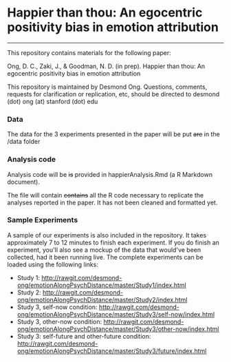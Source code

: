# Happier than thou: An egocentric positivity bias in emotion attribution
-----

This repository contains materials for the following paper:

Ong, D. C., Zaki, J., & Goodman, N. D. (in prep). Happier than thou: An egocentric positivity bias in emotion attribution

This repository is maintained by Desmond Ong. Questions, comments, requests for clarification or replication, etc, should be directed to desmond (dot) ong (at) stanford (dot) edu



### Data

The data for the 3 experiments presented in the paper will be put ~~are~~ in the /data folder



### Analysis code

Analysis code will be ~~is~~ provided in happierAnalysis.Rmd (a R Markdown document). 

The file will contain ~~contains~~ all the R code necessary to replicate the analyses reported in the paper. It has not been cleaned and formatted yet.




### Sample Experiments

A sample of our experiments is also included in the repository. It takes approximately 7 to 12 minutes to finish each experiment. If you do finish an experiment, you'll also see a mockup of the data that would've been collected, had it been running live. The complete experiments can be loaded using the following links:

- Study 1: http://rawgit.com/desmond-ong/emotionAlongPsychDistance/master/Study1/index.html
- Study 2: http://rawgit.com/desmond-ong/emotionAlongPsychDistance/master/Study2/index.html
- Study 3, self-now condition: http://rawgit.com/desmond-ong/emotionAlongPsychDistance/master/Study3/self-now/index.html
- Study 3, other-now condition: http://rawgit.com/desmond-ong/emotionAlongPsychDistance/master/Study3/other-now/index.html
- Study 3: self-future and other-future condition: http://rawgit.com/desmond-ong/emotionAlongPsychDistance/master/Study3/future/index.html
